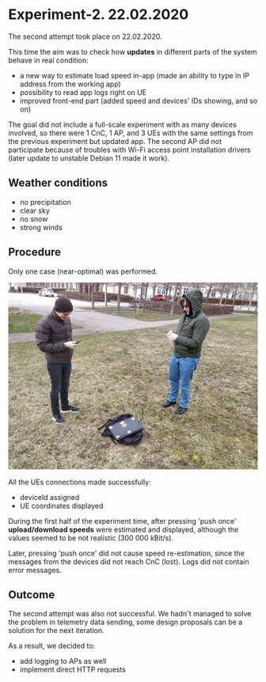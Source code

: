 # Experiment-2. 22.02.2020

The second attempt took place on 22.02.2020.

This time the aim was to check how **updates** in different parts of the system behave in real condition:

- a new way to estimate load speed in-app (made an ability to type in IP address from the working app)
- possibility to read app logs right on UE
- improved front-end part (added speed and devices' IDs showing, and so on)

The goal did not include a full-scale experiment with as many devices involved, so there were 1 CnC, 1 AP, and 3 UEs with the same settings from the previous experiment but updated app.
The second AP did not participate because of troubles with Wi-Fi access point installation drivers (later update to unstable Debian 11 made it work).

## Weather conditions

- no precipitation
- clear sky
- no snow
- strong winds

## Procedure

Only one case (near-optimal) was performed.

![The initial CnC server position](images/experiment_2_overview.jpg)

All the UEs connections made successfully:

- deviceId assigned
- UE coordinates displayed

During the first half of the experiment time, after pressing 'push once' **upload/download speeds** were estimated and displayed, although the values seemed to be not realistic (300 000 kBit/s).

Later, pressing 'push once' did not cause speed re-estimation, since the messages from the devices did not reach CnC (lost). Logs did not contain error messages. 

## Outcome

The second attempt was also not successful. We hadn't managed to solve the problem in telemetry data sending, some design proposals can be a solution for the next iteration.

As a result, we decided to:

- add logging to APs as well
- implement direct HTTP requests
